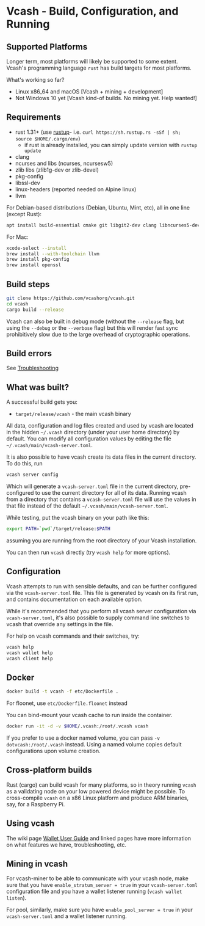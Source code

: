 # Vcash - Build, Configuration, and Running

## Supported Platforms

Longer term, most platforms will likely be supported to some extent.
Vcash's programming language `rust` has build targets for most platforms.

What's working so far?

* Linux x86\_64 and macOS [Vcash + mining + development]
* Not Windows 10 yet [Vcash kind-of builds. No mining yet. Help wanted!]

## Requirements

* rust 1.31+ (use [rustup]((https://www.rustup.rs/))- i.e. `curl https://sh.rustup.rs -sSf | sh; source $HOME/.cargo/env`)
  * if rust is already installed, you can simply update version with `rustup update`
* clang
* ncurses and libs (ncurses, ncursesw5)
* zlib libs (zlib1g-dev or zlib-devel)
* pkg-config
* libssl-dev
* linux-headers (reported needed on Alpine linux)
* llvm

For Debian-based distributions (Debian, Ubuntu, Mint, etc), all in one line (except Rust):

```sh
apt install build-essential cmake git libgit2-dev clang libncurses5-dev libncursesw5-dev zlib1g-dev pkg-config libssl-dev llvm
```

For Mac:

```sh
xcode-select --install
brew install --with-toolchain llvm
brew install pkg-config
brew install openssl
```

## Build steps

```sh
git clone https://github.com/vcashorg/vcash.git
cd vcash
cargo build --release
```

Vcash can also be built in debug mode (without the `--release` flag, but using the `--debug` or the `--verbose` flag) but this will render fast sync prohibitively slow due to the large overhead of cryptographic operations.

## Build errors

See [Troubleshooting](https://github.com/mimblewimble/docs/wiki/Troubleshooting)

## What was built?

A successful build gets you:

* `target/release/vcash` - the main vcash binary

All data, configuration and log files created and used by vcash are located in the hidden
`~/.vcash` directory (under your user home directory) by default. You can modify all configuration
values by editing the file `~/.vcash/main/vcash-server.toml`.

It is also possible to have vcash create its data files in the current directory. To do this, run

```sh
vcash server config
```

Which will generate a `vcash-server.toml` file in the current directory, pre-configured to use
the current directory for all of its data. Running vcash from a directory that contains a
`vcash-server.toml` file will use the values in that file instead of the default
`~/.vcash/main/vcash-server.toml`.

While testing, put the vcash binary on your path like this:

```sh
export PATH=`pwd`/target/release:$PATH
```

assuming you are running from the root directory of your Vcash installation.

You can then run `vcash` directly (try `vcash help` for more options).

## Configuration

Vcash attempts to run with sensible defaults, and can be further configured via
the `vcash-server.toml` file. This file is generated by vcash on its first run, and
contains documentation on each available option.

While it's recommended that you perform all vcash server configuration via
`vcash-server.toml`, it's also possible to supply command line switches to vcash that
override any settings in the file.

For help on vcash commands and their switches, try:

```sh
vcash help
vcash wallet help
vcash client help
```

## Docker

```sh
docker build -t vcash -f etc/Dockerfile .
```
For floonet, use `etc/Dockerfile.floonet` instead

You can bind-mount your vcash cache to run inside the container.

```sh
docker run -it -d -v $HOME/.vcash:/root/.vcash vcash
```
If you prefer to use a docker named volume, you can pass `-v dotvcash:/root/.vcash` instead.
Using a named volume copies default configurations upon volume creation.

## Cross-platform builds

Rust (cargo) can build vcash for many platforms, so in theory running `vcash`
as a validating node on your low powered device might be possible.
To cross-compile `vcash` on a x86 Linux platform and produce ARM binaries,
say, for a Raspberry Pi.

## Using vcash

The wiki page [Wallet User Guide](https://github.com/mimblewimble/docs/wiki/Wallet-User-Guide)
and linked pages have more information on what features we have,
troubleshooting, etc.

## Mining in vcash

For vcash-miner to be able to communicate with your vcash node, make sure that you have `enable_stratum_server = true`
in your `vcash-server.toml` configuration file and you have a wallet listener running (`vcash wallet listen`).

For pool, similarly, make sure you have `enable_pool_server = true` in your `vcash-server.toml` and a wallet listener running.
